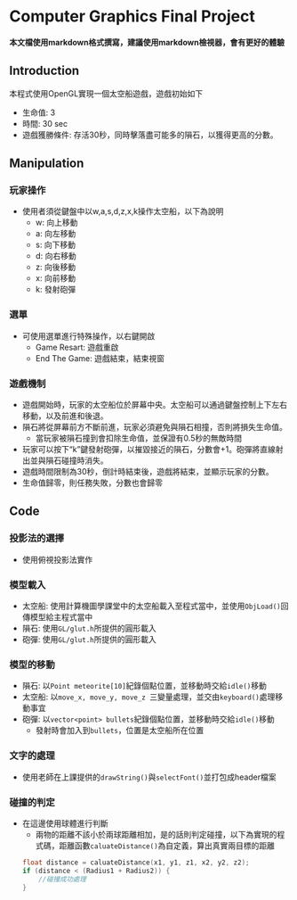 # Computer Graphics Final Project
**本文檔使用markdown格式撰寫，建議使用markdown檢視器，會有更好的體驗**
## Introduction
本程式使用OpenGL實現一個太空船遊戲，遊戲初始如下
- 生命值: 3
- 時間: 30 sec
- 遊戲獲勝條件: 存活30秒，同時擊落盡可能多的隕石，以獲得更高的分數。

## Manipulation
### 玩家操作
- 使用者須從鍵盤中以w,a,s,d,z,x,k操作太空船，以下為說明
    - w: 向上移動
    - a: 向左移動
    - s: 向下移動
    - d: 向右移動
    - z: 向後移動
    - x: 向前移動
    - k: 發射砲彈
### 選單
- 可使用選單進行特殊操作，以右鍵開啟
    - Game Resart: 遊戲重啟
    - End The Game: 遊戲結束，結束視窗
### 遊戲機制
- 遊戲開始時，玩家的太空船位於屏幕中央。太空船可以通過鍵盤控制上下左右移動，以及前進和後退。
- 隕石將從屏幕前方不斷前進，玩家必須避免與隕石相撞，否則將損失生命值。
    - 當玩家被隕石撞到會扣除生命值，並保證有0.5秒的無敵時間
- 玩家可以按下“k”鍵發射砲彈，以摧毀接近的隕石，分數會+1。砲彈將直線射出並與隕石碰撞時消失。
- 遊戲時間限制為30秒，倒計時結束後，遊戲將結束，並顯示玩家的分數。
- 生命值歸零，則任務失敗，分數也會歸零
## Code
### 投影法的選擇
- 使用俯視投影法實作
### 模型載入
- 太空船: 使用計算機圖學課堂中的太空船載入至程式當中，並使用`ObjLoad()`回傳模型給主程式當中
- 隕石: 使用`GL/glut.h`所提供的圓形載入
- 砲彈: 使用`GL/glut.h`所提供的圓形載入
### 模型的移動
- 隕石: 以`Point meteorite[10]`紀錄個點位置，並移動時交給`idle()`移動
- 太空船: 以`move_x, move_y, move_z `三變量處理，並交由`keyboard()`處理移動事宜
- 砲彈: 以`vector<point> bullets`紀錄個點位置，並移動時交給`idle()`移動
    - 發射時會加入到`bullets`，位置是太空船所在位置
### 文字的處理
- 使用老師在上課提供的`drawString()`與`selectFont()`並打包成header檔案
### 碰撞的判定
- 在這邊使用球體進行判斷
    - 兩物的距離不該小於兩球距離相加，是的話則判定碰撞，以下為實現的程式碼，距離函數`caluateDistance()`為自定義，算出真實兩目標的距離
    ```C++
    float distance = caluateDistance(x1, y1, z1, x2, y2, z2);
    if (distance < (Radius1 + Radius2)) {
        //碰撞成功處理
    }
    ```
